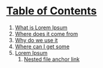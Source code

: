 # [Table of Contents](#toc-test)

1. [What is Lorem Ipsum]()
2. [Where does it come from]()
3. [Why do we use it]()
4. [Where can I get some]()
5. [Lorem Ipsum](05-md-ref.md#lorem-ipsum)
   1. [Nested file anchor link](nested%20folder/11-md-ref.md)
